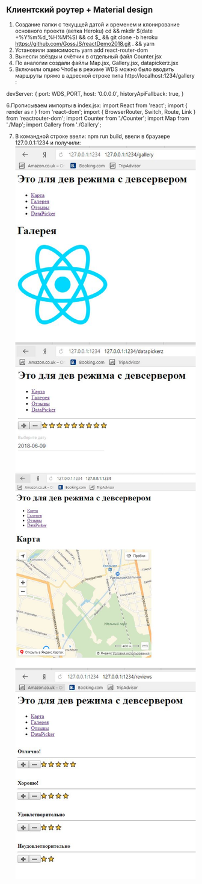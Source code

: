 ## Клиентский роутер + Material design
1. Создание папки с текуцщей датой и временем и клонирование основного проекта (ветка Heroku)
cd && mkdir $(date +%Y%m%d_%H%M%S) && cd $_ && git clone -b heroku
https://github.com/GossJS/reactDemo2018.git . && yarn
2. Установили зависимость yarn add react-router-dom
3. Вынесли звёзды и счётчик в отдельный файл Counter.jsx
4. По аналогии создали файлы Map.jsx, Gallery.jsx, datapickerz.jsx
5. Включили опцию Чтобы в режиме WDS можно было вводить маршруты прямо в адресной строке типа
http://localhost:1234/gallery :

devServer: {
port: WDS_PORT,
host: '0.0.0.0',
historyApiFallback: true,
}

6.Прописываем импорты в index.jsx:
import React from 'react';
import { render as r } from 'react-dom';
import { BrowserRouter, Switch, Route, Link } from 'reactrouter-dom';
import Counter from './Counter';
import Map from './Map';
import Gallery from './Gallery';

7. В командной строке ввели: npm run build, ввели в браузере 127.0.0.1:1234 и получили:
![alt text](https://github.com/stuklovao/router/blob/master/галерея.JPG)
![alt text](https://github.com/stuklovao/router/blob/master/датапик.JPG)
![alt text](https://github.com/stuklovao/router/blob/master/карта.JPG)
![alt text](https://github.com/stuklovao/router/blob/master/отзывы.JPG)
